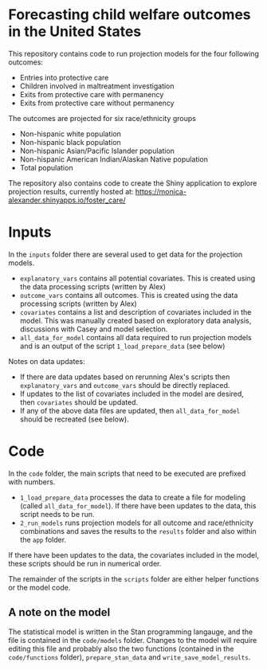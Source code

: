 # Forecasting child welfare outcomes in the United States

This repository contains code to run projection models for the four following outcomes:

- Entries into protective care
- Children involved in maltreatment investigation
- Exits from protective care with permanency
- Exits from protective care without permanency

The outcomes are projected for six race/ethnicity groups

- Non-hispanic white population
- Non-hispanic black population
- Non-hispanic Asian/Pacific Islander population
- Non-hispanic American Indian/Alaskan Native population
- Total population

The repository also contains code to create the Shiny application to explore projection results, currently hosted at: https://monica-alexander.shinyapps.io/foster_care/


# Inputs

In the `inputs` folder there are several used to get data for the projection models. 

- `explanatory_vars` contains all potential covariates. This is created using the data processing scripts (written by Alex)
- `outcome_vars` contains all outcomes. This is created using the data processing scripts (written by Alex)
- `covariates` contains a list and description of covariates included in the model. This was manually created based on exploratory data analysis, discussions with Casey and model selection. 
- `all_data_for_model` contains all data required to run projection models and is an output of the script `1_load_prepare_data` (see below)

Notes on data updates:

- If there are data updates based on rerunning Alex's scripts then `explanatory_vars` and `outcome_vars` should be directly replaced.
- If updates to the list of covariates included in the model are desired, then `covariates` should be updated.
- If any of the above data files are updated, then `all_data_for_model` should be recreated (see below).


# Code

In the `code` folder, the main scripts that need to be executed are prefixed with numbers. 

- `1_load_prepare_data` processes the data to create a file for modeling (called `all_data_for_model`). If there have been updates to the data, this script needs to be run. 
- `2_run_models` runs projection models for all outcome and race/ethnicity combinations and saves the results to the `results` folder and also within the `app` folder. 


If there have been updates to the data, the covariates included in the model, these scripts should be run in numerical order. 

The remainder of the scripts in the `scripts` folder are either helper functions or the model code. 

## A note on the model

The statistical model is written in the Stan programming langauge, and the file is contained in the `code/models` folder. Changes to the model will require editing this file and probably also the two functions (contained in the `code/functions` folder), `prepare_stan_data` and `write_save_model_results`.







